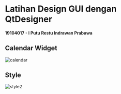# Latihan Design GUI dengan QtDesigner
 
#### 19104017 - I Putu Restu Indrawan Prabawa

## Calendar Widget
![calendar](https://user-images.githubusercontent.com/57904667/114362635-20aebc00-9baa-11eb-8454-0e8742210bb8.png)

## Style
![style2](https://user-images.githubusercontent.com/57904667/114362648-24dad980-9baa-11eb-92fa-d7bda612650d.png)

